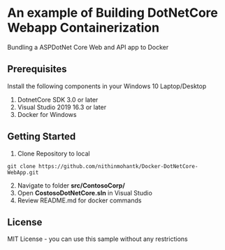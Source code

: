 # An example of Building DotNetCore Webapp Containerization 
Bundling a ASPDotNet Core Web and API app to Docker


## Prerequisites 
Install the following components in your Windows 10 Laptop/Desktop
1. DotnetCore SDK 3.0 or later 
2. Visual Studio 2019 16.3 or later 
3. Docker for Windows 

##  Getting Started 

1. Clone Repository to local  
```
git clone https://github.com/nithinmohantk/Docker-DotNetCore-WebApp.git
```
2. Navigate to folder **src/ContosoCorp/**
3. Open **CostosoDotNetCore.sln** in Visual Studio 
4. Review README.md for docker commands 


## License 
MIT License - you can use this sample without any restrictions


